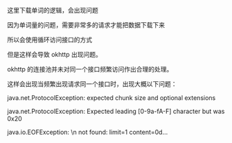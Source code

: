 这里下载单词的逻辑，会出现问题

因为单词量的问题，需要非常多的请求才能把数据下载下来

所以会使用循环访问接口的方式

但是这样会导致 okhttp 出现问题。

okhttp 的连接池并未对同一个接口频繁访问作出合理的处理。

这样会出现当频繁出现请求同一个接口时，出现大概以下问题：

java.net.ProtocolException: expected chunk size and optional extensions

java.net.ProtocolException: Expected leading [0-9a-fA-F] character but was 0x20

java.io.EOFException: \n not found: limit=1 content=0d…

